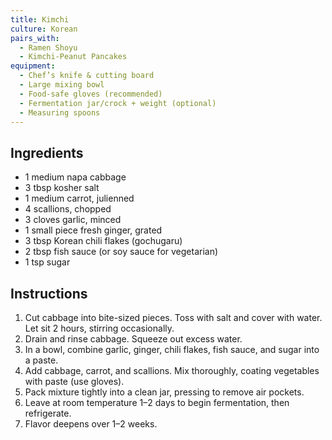 ```yaml
---
title: Kimchi
culture: Korean
pairs_with:
  - Ramen Shoyu
  - Kimchi-Peanut Pancakes
equipment:
  - Chef’s knife & cutting board
  - Large mixing bowl
  - Food-safe gloves (recommended)
  - Fermentation jar/crock + weight (optional)
  - Measuring spoons
---
```


## Ingredients
- 1 medium napa cabbage
- 3 tbsp kosher salt
- 1 medium carrot, julienned
- 4 scallions, chopped
- 3 cloves garlic, minced
- 1 small piece fresh ginger, grated
- 3 tbsp Korean chili flakes (gochugaru)
- 2 tbsp fish sauce (or soy sauce for vegetarian)
- 1 tsp sugar

## Instructions
1. Cut cabbage into bite-sized pieces. Toss with salt and cover with water. Let sit 2 hours, stirring occasionally.
2. Drain and rinse cabbage. Squeeze out excess water.
3. In a bowl, combine garlic, ginger, chili flakes, fish sauce, and sugar into a paste.
4. Add cabbage, carrot, and scallions. Mix thoroughly, coating vegetables with paste (use gloves).
5. Pack mixture tightly into a clean jar, pressing to remove air pockets.
6. Leave at room temperature 1–2 days to begin fermentation, then refrigerate.
7. Flavor deepens over 1–2 weeks.
